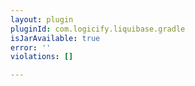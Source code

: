 ```yaml
---
layout: plugin
pluginId: com.logicify.liquibase.gradle
isJarAvailable: true
error: ''
violations: []

---
```

